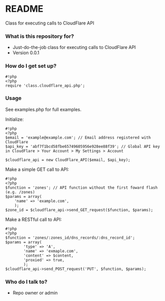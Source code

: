 # README #

Class for executing calls to CloudFlare API

### What is this repository for? ###

* Just-do-the-job class for executing calls to CloudFlare API
* Version 0.0.1

### How do I get set up? ###


```
#!php
<?php
require 'class.cloudflare_api.php';
```

### Usage ###
See examples.php for full examples.

Initialize:

```
#!php
<?php
$email = 'example@example.com'; // Email address registered with CloudFlare
$api_key = 'abf7f1bcd58fbe65749605956e928ee88f39'; // Global API key in CloudFlare > Your Account > My Settings > Account

$cloudflare_api = new CloudFlare_API($email, $api_key);
```
Make a simple GET call to API:

```
#!php
<?php
$function = 'zones'; // API function without the first foward flash (e.g. /zones)
$params = array(
	'name' => 'example.com',
	);
$zone_id = $cloudflare_api->send_GET_request($function, $params);
```

Make a RESTful call to API:

```
#!php
<?php
$function = 'zones/:zones_id/dns_records/:dns_record_id';
$params = array(
		'type' => 'A',
		'name' => 'exmaple.com',
		'content' => $content,
		'proxied' => true,
		);
$cloudflare_api->send_POST_request('PUT', $function, $params);
```

### Who do I talk to? ###

* Repo owner or admin

